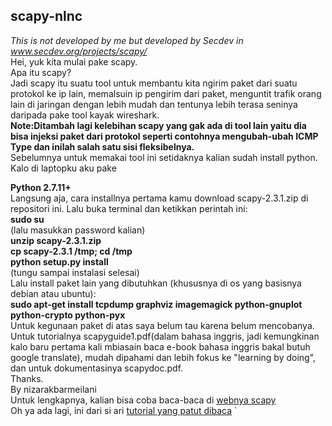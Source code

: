## scapy-nlnc  
_This is not developed by me but developed by Secdev in www.secdev.org/projects/scapy/_  
Hei, yuk kita mulai pake scapy.  
Apa itu scapy?  
Jadi scapy itu suatu tool untuk membantu kita ngirim paket dari suatu protokol ke ip lain, memalsuin ip pengirim dari paket, menguntit trafik orang lain di jaringan dengan lebih mudah dan tentunya lebih terasa seninya daripada pake tool kayak wireshark.  
**Note:Ditambah lagi kelebihan scapy yang gak ada di tool lain yaitu dia bisa injeksi paket dari protokol seperti contohnya mengubah-ubah ICMP Type dan inilah salah satu sisi fleksibelnya.**  
Sebelumnya untuk memakai tool ini setidaknya kalian sudah install python. Kalo di laptopku aku pake  

**Python 2.7.11+**   
Langsung aja, cara installnya pertama kamu download  	scapy-2.3.1.zip di repositori ini. Lalu buka terminal dan ketikkan perintah ini:  
**sudo su**      
(lalu masukkan password kalian)    
**unzip scapy-2.3.1.zip**      
**cp scapy-2.3.1 /tmp; cd /tmp**      
**python setup.py install**      
(tungu sampai instalasi selesai)      
Lalu install paket lain yang dibutuhkan (khususnya di os yang basisnya debian atau ubuntu):  
**sudo apt-get install tcpdump graphviz imagemagick python-gnuplot python-crypto python-pyx**  
Untuk kegunaan paket di atas saya belum tau karena belum mencobanya. Untuk tutorialnya scapyguide1.pdf(dalam bahasa inggris, jadi kemungkinan kalo baru pertama kali mbiasain baca e-book bahasa inggris bakal butuh google translate), mudah dipahami dan lebih fokus ke "learning by doing", dan untuk dokumentasinya scapydoc.pdf.  
Thanks.  
By nizarakbarmeilani  
Untuk lengkapnya, kalian bisa coba baca-baca di [webnya scapy](http://www.secdev.org/projects/scapy/)  
Oh ya ada lagi, ini dari si ari [tutorial yang patut dibaca](http://ezine.echo.or.id/ezine19/e19.009.txt)
`
